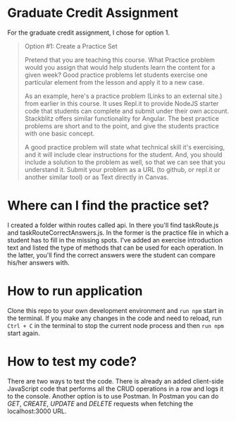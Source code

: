 # Graduate Credit Assignment
For the graduate credit assignment, I chose for option 1.
> Option #1: Create a Practice Set
> 
> Pretend that you are teaching this course. What Practice problem would you assign that would help students learn the content for a given week? Good practice problems let students exercise one particular element from the lesson and apply it to a new case.
> 
> As an example, here's a practice problem (Links to an external site.) from earlier in this course. It uses Repl.it to provide NodeJS starter code that students can complete and submit under their own account. Stackblitz offers similar functionality for Angular. The best practice problems are short and to the point, and give the students practice with one basic concept.
> 
> A good practice problem will state what technical skill it's exercising, and it will include clear instructions for the student. And, you should include a solution to the problem as well, so that we can see that you understand it. Submit your problem as a URL (to github, or repl.it or another similar tool) or as Text directly in Canvas.

# Where can I find the practice set?
I created a folder within routes called api. In there you'll find taskRoute.js and taskRouteCorrectAnswers.js. In the former is the practice file in which a student has to fill in the missing spots. I've added an exercise introduction text and listed the type of methods that can be used for each operation. In the latter, you'll find the correct answers were the student can compare his/her answers with.

# How to run application
Clone this repo to your own development environment and `run npm` start in the terminal. If you make any changes in the code and need to reload, run `Ctrl + C` in the terminal to stop the current node process and then `run npm` start again.

# How to test my code?
There are two ways to test the code. There is already an added client-side JavaScript code that performs all the CRUD operations in a row and logs it to the console. Another option is to use Postman. In Postman you can do *GET*, *CREATE*, *UPDATE* and *DELETE* requests when fetching the localhost:3000 URL.